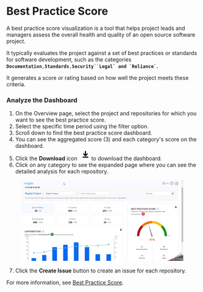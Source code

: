 # Best Practice Score

A best practice score visualization is a tool that helps project leads and managers assess the overall health and quality of an open source software project.

It typically evaluates the project against a set of best practices or standards for software development, such as the categories **`Documentation`**`,`**`Standards`**`,`**`Security`**` `` `**`` Legal` and `Reliance` ``.**&#x20;

It generates a score or rating based on how well the project meets these criteria.

### Analyze the Dashboard

1. On the Overview page, select the project and repositories for which you want to see the best practice score.
2. Select the specific time period using the filter option.
3. Scroll down to find the best practice score dashboard.
4. You can see the aggregated score (3) and each category's score on the dashboard.
5. Click the **Download** icon ![](<../../../../.gitbook/assets/image (118).png>)to download the dashboard.&#x20;
6. Click on any category to see the expanded page where you can see the detailed analysis for each repository.

<figure><img src="../../../../.gitbook/assets/2023-08-30_12h53_49.gif" alt=""><figcaption></figcaption></figure>

7. Click the **Create Issue** button to create an issue for each repository.

For more information, see [Best Practice Score](https://docs.linuxfoundation.org/lfx/insights/v2-current/all-projects/project-analytics/project-health-overview/best-practices-score).
